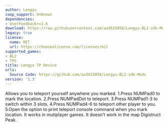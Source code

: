 ```yaml
---
author: Lengyu
coop_support: Unknown
dependencies:
- UserFeedback>=1.6
download: https://raw.githubusercontent.com/aa3615058/Lengyu-BL2-sdk-Mods/main/LengyuTPDevice/LengyuTPDevice.zip
legacy: true
license:
  name: MIT
  url: https://choosealicense.com/licenses/mit
supported_games:
- BL2
- TPS
title: Lengyu TP Device
urls:
  Source Code: https://github.com/aa3615058/Lengyu-BL2-sdk-Mods
version: '1.3'
---
```

Allows you to teleport yourself anywhere you marked. 
1.Press NUMPad0 to mark the location. 
2.Press NUMPadDot to teleport.
3.Press NUMPad1-3 to switch within 3 slots.
4.Press NUMPad4-6 to teleport other player to you.
5.Open the option to print teleport console command when you mark location.
It works in mutiplayer games.
It doesn't work in the map Digistruct Peak.